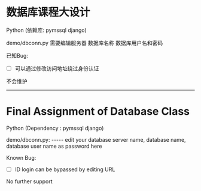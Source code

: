# 数据库课程大设计



Python (依赖库: pymssql django)

demo/dbconn.py  需要编辑服务器 数据库名称 数据库用户名和密码



已知Bug:

- [ ] 可以通过修改访问地址绕过身份认证

不会维护

------------------------------------------------------------

# Final Assignment of Database Class

Python (Dependency : pymssql django)

demo/dbconn.py:  ----- edit your database server name, database name, database user name as password here



Known Bug:

- [ ] ID login can be bypassed by editing URL

No further support